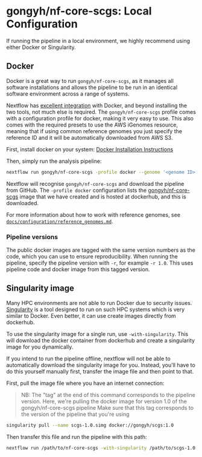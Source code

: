 # gongyh/nf-core-scgs: Local Configuration

If running the pipeline in a local environment, we highly recommend using either Docker or Singularity.

## Docker
Docker is a great way to run `gongyh/nf-core-scgs`, as it manages all software installations and allows the pipeline to be run in an identical software environment across a range of systems.

Nextflow has [excellent integration](https://www.nextflow.io/docs/latest/docker.html) with Docker, and beyond installing the two tools, not much else is required. The `gongyh/nf-core-scgs` profile comes with a configuration profile for docker, making it very easy to use. This also comes with the required presets to use the AWS iGenomes resource, meaning that if using common reference genomes you just specify the reference ID and it will be automatically downloaded from AWS S3.

First, install docker on your system: [Docker Installation Instructions](https://docs.docker.com/engine/installation/)

Then, simply run the analysis pipeline:

```bash
nextflow run gongyh/nf-core-scgs -profile docker --genome '<genome ID>' --design '<path to your design file>'
```

Nextflow will recognise `gongyh/nf-core-scgs` and download the pipeline from GitHub. The `-profile docker` configuration lists the [gongyh/nf-core-scgs](https://hub.docker.com/r/gongyh/scgs/) image that we have created and is hosted at dockerhub, and this is downloaded.

For more information about how to work with reference genomes, see [`docs/configuration/reference_genomes.md`](reference_genomes.md).

### Pipeline versions
The public docker images are tagged with the same version numbers as the code, which you can use to ensure reproducibility. When running the pipeline, specify the pipeline version with `-r`, for example `-r 1.0`. This uses pipeline code and docker image from this tagged version.


## Singularity image
Many HPC environments are not able to run Docker due to security issues. [Singularity](http://singularity.lbl.gov/) is a tool designed to run on such HPC systems which is very similar to Docker. Even better, it can use create images directly from dockerhub.

To use the singularity image for a single run, use `-with-singularity`. This will download the docker container from dockerhub and create a singularity image for you dynamically.

If you intend to run the pipeline offline, nextflow will not be able to automatically download the singularity image for you. Instead, you'll have to do this yourself manually first, transfer the image file and then point to that.

First, pull the image file where you have an internet connection:

> NB: The "tag" at the end of this command corresponds to the pipeline version.
> Here, we're pulling the docker image for version 1.0 of the gongyh/nf-core-scgs pipeline
> Make sure that this tag corresponds to the version of the pipeline that you're using

```bash
singularity pull --name scgs-1.0.simg docker://gongyh/scgs:1.0
```

Then transfer this file and run the pipeline with this path:

```bash
nextflow run /path/to/nf-core-scgs -with-singularity /path/to/scgs-1.0.simg
```
